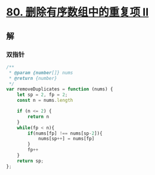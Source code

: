 # [80. 删除有序数组中的重复项 II](https://leetcode.cn/problems/remove-duplicates-from-sorted-array-ii/)

## 解

### 双指针

```js
/**
 * @param {number[]} nums
 * @return {number}
 */
var removeDuplicates = function (nums) {
    let sp = 2, fp = 2;
    const n = nums.length

    if (n <= 2) {
        return n
    }
    while(fp < n){
        if(nums[fp] !== nums[sp-2]){
            nums[sp++] = nums[fp]
        }
        fp++
    }
    return sp;
};
```

